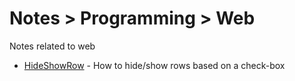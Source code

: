 # Notes > Programming > Web

Notes related to web

* [HideShowRow](HideShowRows.md) - How to hide/show rows based on a check-box
